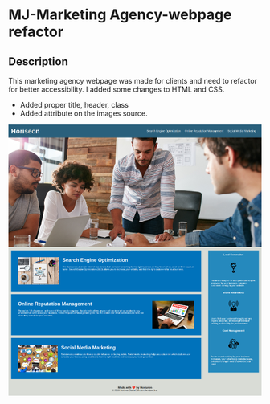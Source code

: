 # MJ-Marketing Agency-webpage refactor

## Description
This marketing agency webpage was made for clients and need to refactor for better accessibility. I added some changes to HTML and CSS.

* Added proper title, header, class
* Added attribute on the images source.

![Updated Web Screenshot](screencapture-127-0-0-1-5500-index-html-2023-10-21-19_13_05.png)

